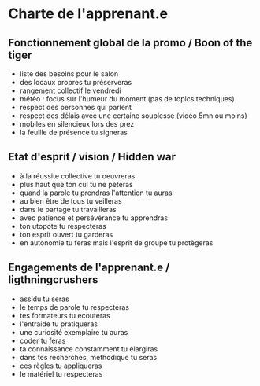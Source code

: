 # Charte de l'apprenant.e

## Fonctionnement global de la promo / Boon of the tiger

- liste des besoins pour le salon
- des locaux propres tu préserveras
- rangement collectif le vendredi
- météo : focus sur l'humeur du moment (pas de topics techniques)
- respect des personnes qui parlent
- respect des délais avec une certaine souplesse (vidéo 5mn ou moins)
- mobiles en silencieux lors des prez
- la feuille de présence tu signeras

## Etat d'esprit / vision / Hidden war

- à la réussite collective tu oeuvreras
- plus haut que ton cul tu ne pèteras
- quand la parole tu prendras l'attention tu auras
- au bien être de tous tu veilleras
- dans le partage tu travailleras
- avec patience et persévérance tu apprendras
- ton utopote tu respecteras
- ton esprit ouvert tu garderas
- en autonomie tu feras mais l'esprit de groupe tu protègeras

## Engagements de l'apprenant.e / ligthningcrushers

- assidu tu seras
- le temps de parole tu respecteras
- tes formateurs tu écouteras
- l'entraide tu pratiqueras
- une curiosité exemplaire tu auras
- coder tu feras
- ta connaissance constamment tu élargiras
- dans tes recherches, méthodique tu seras
- ces règles tu appliqueras
- le matériel tu respecteras
